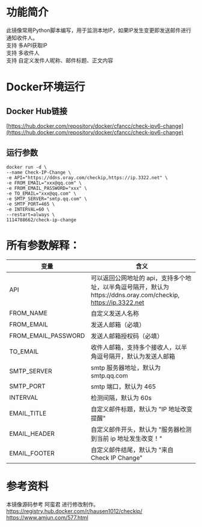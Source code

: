 # 功能简介
此镜像常用Python脚本编写，用于监测本地IP，如果IP发生变更即发送邮件进行通知收件人。
<br> 支持 多API获取IP
<br> 支持 多收件人
<br> 支持 自定义发件人昵称、邮件标题、正文内容

# Docker环境运行
## Docker Hub链接
[https://hub.docker.com/repository/docker/cfancc/check-ipv6-change](https://hub.docker.com/repository/docker/cfancc/check-ipv6-change)
## 运行参数
```
docker run -d \
--name Check-IP-Change \
-e API="https://ddns.oray.com/checkip,https://ip.3322.net" \
-e FROM_EMAIL="xxx@qq.com" \
-e FROM_EMAIL_PASSWORD="xxx" \
-e TO_EMAIL="xxx@qq.com" \
-e SMTP_SERVER="smtp.qq.com" \
-e SMTP_PORT=465 \
-e INTERVAL=60 \
--restart=always \
1114788662/check-ip-change
```
# 所有参数解释：

| 变量 | 含义 | 
| --- | --- | 
| API | 可以返回公网地址的 api，支持多个地址，以半角逗号隔开，默认为https://ddns.oray.com/checkip, https://ip.3322.net | 
| FROM_NAME | 自定义发送人名称 | 
| FROM_EMAIL | 发送人邮箱（必填） | 
| FROM_EMAIL_PASSWORD | 发送人邮箱授权码（必填） | 
| TO_EMAIL | 收件人邮箱，支持多个接收人，以半角逗号隔开，默认为发送人邮箱 | 
| SMTP_SERVER | smtp 服务器地址，默认为 smtp.qq.com | 
| SMTP_PORT | smtp 端口，默认为 465 | 
| INTERVAL | 检测间隔，默认为 60s | 
| EMAIL_TITLE | 自定义邮件标题，默认为 "IP 地址改变提醒" | 
|  EMAIL_HEADER | 自定义邮件开头，默认为 "服务器检测到当前 ip 地址发生改变！" | 
| EMAIL_FOOTER | 自定义邮件结尾，默认为 "来自 Check IP Change" | 

# 参考资料
本镜像源码参考 阿蛮君 进行修改制作。
<br> https://registry.hub.docker.com/r/hausen1012/checkip/
<br> https://www.amjun.com/577.html
